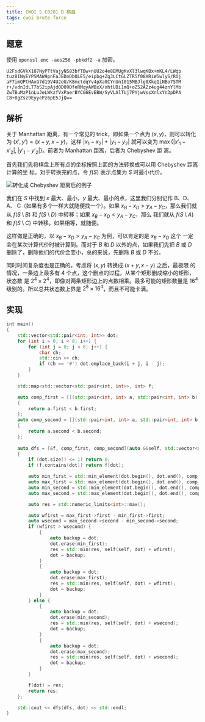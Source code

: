 ```yaml
---
title: CWOI S C0281 D 棋盘
tags: cwoi brute-force
---
```


## 题意

使用 `openssl enc -aes256 -pbkdf2 -a` 加密。

```
U2FsdGVkX187NyPTtVajyNS83bfTBw+nUU2o4e8EMUgKvXl3lwqKBx+mKL4/LWqp
tuz8INyEYPSMAW9pnFaJEDnDbOLE5/eipbg+Zg3LCtGLZTR5f08XRiW5wlyS/ROj
aF7imQPtHAxG7d19V4U2eU/K8mctdqYv4pXa0CYnUn1015MBJlg0XkqQiNBo7STM
r+/vdnIdLT7bS2ipAjdOD09DfeRMqyAWBxX/xhtUBi1mQ+oZ52AZz4ug44znYlMb
ZwTBuMzP1nLuJeLWkzfVxPaerBYCG6EvEBW/SyVLAlTUj7PYjwVssXnlxYn3pDPA
C8+8gZsz9EyyePz6pE5JjQ==
```

## 解析

关于 Manhattan 距离，有一个常见的 trick，即如果一个点为 $(x, y)$，则可以转化为
$(x', y') = (x + y, x - y)$，这样 $|x_1-x_2|+|y_1-y_2|$ 就可以变为
$\max\{|x'_1-x'_2|, |y'_1-y'_2|\}$。前者为 Manhattan 距离，后者为 Chebyshev 距
离。

首先我们先将棋盘上所有点的坐标按照上面的方法转换成可以用 Chebyshev 距离计算的坐
标。对于转换完的点，令 $f(S)$ 表示点集为 $S$ 时最小代价。

![转化成 Chebyshev 距离后的例子](/assets/images/s-c0281-d-a465f815.svg)

我们在 $S$ 中找到 $x$ 最大、最小，$y$ 最大、最小的点，这里我们分别记作 B、D、A、
C（如果有多个一样大就随便找一个）。如果 $x_B - x_D > y_A - y_C$，那么我们就从
$f(S \setminus B)$ 和 $f(S \setminus D)$ 中转移；如果 $x_B - x_D < y_A - y_C$，那么
我们就从 $f(S \setminus A)$ 和 $f(S \setminus C)$ 中转移。如果相等，就随便。

这样做是正确的，以 $x_B - x_D > y_A - y_C$ 为例，可以肯定的是 $x_B - x_D$ 这个
一定会在某次计算代价时被计算到。而对于 $B$ 和 $D$ 以外的点，如果我们先把 $B$ 或
$D$ 删除了，删除他们的代价会变小，总的来说，先删除 $B$ 或 $D$ 不劣。

同时时间复杂度也是正确的。考虑将 $(x, y)$ 转换成 $(x + y, x - y)$ 之后，最极限
的情况，一条边上最多有 4 个点，这个删点的过程，从某个矩形删成缩小的矩形，状态数
是 $2^4 \times 2^4$，即像对两条矩形边上的点数相乘。最多可能的矩形数量是 $16^4$
级别的。所以总共状态数上界是 $2^8 \times 16^4$，而且不可能卡满。

## 实现

```cpp
int main()
{
	std::vector<std::pair<int, int>> dot;
	for (int i = 0; i < 8; i++) {
		for (int j = 0; j < 8; j++) {
			char ch;
			std::cin >> ch;
			if (ch == '#') dot.emplace_back(i + j, i - j);
		}
	}

	std::map<std::vector<std::pair<int, int>>, int> f;

	auto comp_first = [](std::pair<int, int> a, std::pair<int, int> b)
	{
		return a.first < b.first;
	};
	auto comp_second = [](std::pair<int, int> a, std::pair<int, int> b)
	{
		return a.second < b.second;
	};
	
	auto dfs = [&f, comp_first, comp_second](auto &&self, std::vector<std::pair<int, int>> dot) -> int
	{
		if (dot.size() <= 1) return 0;
		if (f.contains(dot)) return f[dot];

		auto min_first = std::min_element(dot.begin(), dot.end(), comp_first);
		auto max_first = std::max_element(dot.begin(), dot.end(), comp_first);
		auto min_second = std::min_element(dot.begin(), dot.end(), comp_second);
		auto max_second = std::max_element(dot.begin(), dot.end(), comp_second);

		auto res = std::numeric_limits<int>::max();

		auto wfirst = max_first->first - min_first->first;
		auto wsecond = max_second->second - min_second->second;
		if (wfirst > wsecond) {
			{
				auto backup = dot;
				dot.erase(min_first);
				res = std::min(res, self(self, dot) + wfirst);
				dot = backup;
			}
			{
				auto backup = dot;
				dot.erase(max_first);
				res = std::min(res, self(self, dot) + wfirst);
				dot = backup;
			}
		} else {
			{
				auto backup = dot;
				dot.erase(min_second);
				res = std::min(res, self(self, dot) + wsecond);
				dot = backup;
			}
			{
				auto backup = dot;
				dot.erase(max_second);
				res = std::min(res, self(self, dot) + wsecond);
				dot = backup;
			}
		}

		f[dot] = res;
		return res;
	};

	std::cout << dfs(dfs, dot) << std::endl;
}
```
